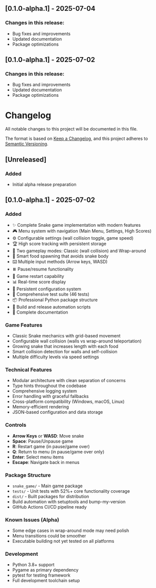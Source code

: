 ## [0.1.0-alpha.1] - 2025-07-04

### Changes in this release:
- Bug fixes and improvements
- Updated documentation
- Package optimizations

## [0.1.0-alpha.1] - 2025-07-02

### Changes in this release:
- Bug fixes and improvements
- Updated documentation
- Package optimizations

# Changelog

All notable changes to this project will be documented in this file.

The format is based on [Keep a Changelog](https://keepachangelog.com/en/1.0.0/),
and this project adheres to [Semantic Versioning](https://semver.org/spec/v2.0.0.html).

## [Unreleased]

### Added
- Initial alpha release preparation

## [0.1.0-alpha.1] - 2025-07-02

### Added
- ✨ Complete Snake game implementation with modern features
- 🎮 Menu system with navigation (Main Menu, Settings, High Scores)
- ⚙️ Configurable settings (wall collision toggle, game speed)
- 🏆 High score tracking with persistent storage
- 🐍 Two gameplay modes: Classic (wall collision) and Wrap-around
- 🎯 Smart food spawning that avoids snake body
- ⌨️ Multiple input methods (Arrow keys, WASD)
- ⏸️ Pause/resume functionality
- 🔄 Game restart capability
- 📊 Real-time score display
- 💾 Persistent configuration system
- 🧪 Comprehensive test suite (46 tests)
- 📦 Professional Python package structure
- 🚀 Build and release automation scripts
- 📖 Complete documentation

### Game Features
- Classic Snake mechanics with grid-based movement
- Configurable wall collision (walls vs wrap-around teleportation)
- Growing snake that increases length with each food
- Smart collision detection for walls and self-collision
- Multiple difficulty levels via speed settings

### Technical Features
- Modular architecture with clean separation of concerns
- Type hints throughout the codebase
- Comprehensive logging system
- Error handling with graceful fallbacks
- Cross-platform compatibility (Windows, macOS, Linux)
- Memory-efficient rendering
- JSON-based configuration and data storage

### Controls
- **Arrow Keys** or **WASD**: Move snake
- **Space**: Pause/Unpause game
- **R**: Restart game (in pause/game over)
- **Q**: Return to menu (in pause/game over only)
- **Enter**: Select menu items
- **Escape**: Navigate back in menus

### Package Structure
- `snake_game/` - Main game package
- `tests/` - Unit tests with 52%+ core functionality coverage
- `dist/` - Built packages for distribution
- Build automation with setuptools and bump-my-version
- GitHub Actions CI/CD pipeline ready

### Known Issues (Alpha)
- Some edge cases in wrap-around mode may need polish
- Menu transitions could be smoother
- Executable building not yet tested on all platforms

### Development
- Python 3.8+ support
- Pygame as primary dependency
- pytest for testing framework
- Full development toolchain setup
